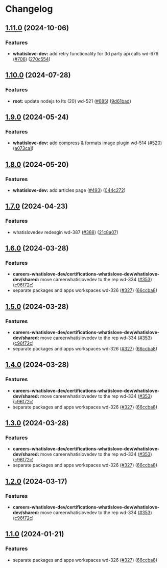 # Changelog

## [1.11.0](https://github.com/what1s1ove/whatislove.dev/compare/@whatislove.dev/shared-v1.10.0...@whatislove.dev/shared-v1.11.0) (2024-10-06)


### Features

* **whatislove-dev:** add retry functionality for 3d party api calls wd-676 ([#706](https://github.com/what1s1ove/whatislove.dev/issues/706)) ([270c554](https://github.com/what1s1ove/whatislove.dev/commit/270c5548acd45a2b61fe21005b663b044fdbb1b3))

## [1.10.0](https://github.com/what1s1ove/whatislove.dev/compare/@whatislove.dev/shared-v1.9.0...@whatislove.dev/shared-v1.10.0) (2024-07-28)


### Features

* **root:** update nodejs to lts (20) wd-521 ([#685](https://github.com/what1s1ove/whatislove.dev/issues/685)) ([9d61bad](https://github.com/what1s1ove/whatislove.dev/commit/9d61bad50d9e400186381e1a9fa926e878069e36))

## [1.9.0](https://github.com/what1s1ove/whatislove.dev/compare/@whatislove.dev/shared-v1.8.0...@whatislove.dev/shared-v1.9.0) (2024-05-24)


### Features

* **whatislove-dev:** add compress & formats image plugin wd-514 ([#520](https://github.com/what1s1ove/whatislove.dev/issues/520)) ([a073ca1](https://github.com/what1s1ove/whatislove.dev/commit/a073ca17d2ec2267f9b5aa203ee32f83ee41ecf3))

## [1.8.0](https://github.com/what1s1ove/whatislove.dev/compare/@whatislove.dev/shared-v1.7.0...@whatislove.dev/shared-v1.8.0) (2024-05-20)


### Features

* **whatislove-dev:** add articles page ([#493](https://github.com/what1s1ove/whatislove.dev/issues/493)) ([044c272](https://github.com/what1s1ove/whatislove.dev/commit/044c272f075be7a89f643ea56a5d1f3ad7960f72))

## [1.7.0](https://github.com/what1s1ove/whatislove.dev/compare/@whatislove.dev/shared-v1.6.0...@whatislove.dev/shared-v1.7.0) (2024-04-23)


### Features

* whatislovedev redesgin wd-387 ([#388](https://github.com/what1s1ove/whatislove.dev/issues/388)) ([21c8a07](https://github.com/what1s1ove/whatislove.dev/commit/21c8a078cb1fdfa22367434020d92c2c03870eff))

## [1.6.0](https://github.com/what1s1ove/whatislove.dev/compare/@whatislove.dev/shared-v1.5.0...@whatislove.dev/shared-v1.6.0) (2024-03-28)


### Features

* **careers-whatislove-dev/certifications-whatislove-dev/whatislove-dev/shared:** move careerwhatislovedev to the rep wd-334 ([#353](https://github.com/what1s1ove/whatislove.dev/issues/353)) ([c96f72c](https://github.com/what1s1ove/whatislove.dev/commit/c96f72c53916cea9fc761771427dee468c42e440))
* separate packages and apps workspaces wd-326 ([#327](https://github.com/what1s1ove/whatislove.dev/issues/327)) ([66ccba8](https://github.com/what1s1ove/whatislove.dev/commit/66ccba894042075d15198a24c61b654f1c50172f))

## [1.5.0](https://github.com/what1s1ove/whatislove.dev/compare/@whatislove.dev/shared-v1.4.0...@whatislove.dev/shared-v1.5.0) (2024-03-28)


### Features

* **careers-whatislove-dev/certifications-whatislove-dev/whatislove-dev/shared:** move careerwhatislovedev to the rep wd-334 ([#353](https://github.com/what1s1ove/whatislove.dev/issues/353)) ([c96f72c](https://github.com/what1s1ove/whatislove.dev/commit/c96f72c53916cea9fc761771427dee468c42e440))
* separate packages and apps workspaces wd-326 ([#327](https://github.com/what1s1ove/whatislove.dev/issues/327)) ([66ccba8](https://github.com/what1s1ove/whatislove.dev/commit/66ccba894042075d15198a24c61b654f1c50172f))

## [1.4.0](https://github.com/what1s1ove/whatislove.dev/compare/@whatislove.dev/shared-v1.3.0...@whatislove.dev/shared-v1.4.0) (2024-03-28)


### Features

* **careers-whatislove-dev/certifications-whatislove-dev/whatislove-dev/shared:** move careerwhatislovedev to the rep wd-334 ([#353](https://github.com/what1s1ove/whatislove.dev/issues/353)) ([c96f72c](https://github.com/what1s1ove/whatislove.dev/commit/c96f72c53916cea9fc761771427dee468c42e440))
* separate packages and apps workspaces wd-326 ([#327](https://github.com/what1s1ove/whatislove.dev/issues/327)) ([66ccba8](https://github.com/what1s1ove/whatislove.dev/commit/66ccba894042075d15198a24c61b654f1c50172f))

## [1.3.0](https://github.com/what1s1ove/whatislove.dev/compare/@whatislove.dev/shared-v1.2.0...@whatislove.dev/shared-v1.3.0) (2024-03-28)


### Features

* **careers-whatislove-dev/certifications-whatislove-dev/whatislove-dev/shared:** move careerwhatislovedev to the rep wd-334 ([#353](https://github.com/what1s1ove/whatislove.dev/issues/353)) ([c96f72c](https://github.com/what1s1ove/whatislove.dev/commit/c96f72c53916cea9fc761771427dee468c42e440))
* separate packages and apps workspaces wd-326 ([#327](https://github.com/what1s1ove/whatislove.dev/issues/327)) ([66ccba8](https://github.com/what1s1ove/whatislove.dev/commit/66ccba894042075d15198a24c61b654f1c50172f))

## [1.2.0](https://github.com/what1s1ove/whatislove.dev/compare/@whatislove.dev/shared-v1.1.0...@whatislove.dev/shared-v1.2.0) (2024-03-17)


### Features

* **careers-whatislove-dev/certifications-whatislove-dev/whatislove-dev/shared:** move careerwhatislovedev to the rep wd-334 ([#353](https://github.com/what1s1ove/whatislove.dev/issues/353)) ([c96f72c](https://github.com/what1s1ove/whatislove.dev/commit/c96f72c53916cea9fc761771427dee468c42e440))

## [1.1.0](https://github.com/what1s1ove/whatislove.dev/compare/@whatislove.dev/shared-v1.0.0...@whatislove.dev/shared-v1.1.0) (2024-01-21)


### Features

* separate packages and apps workspaces wd-326 ([#327](https://github.com/what1s1ove/whatislove.dev/issues/327)) ([66ccba8](https://github.com/what1s1ove/whatislove.dev/commit/66ccba894042075d15198a24c61b654f1c50172f))
